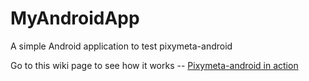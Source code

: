 # MyAndroidApp
A simple Android application to test pixymeta-android

Go to this wiki page to see how it works -- [Pixymeta-android in action](https://github.com/dragon66/MyAndroidApp/wiki)
